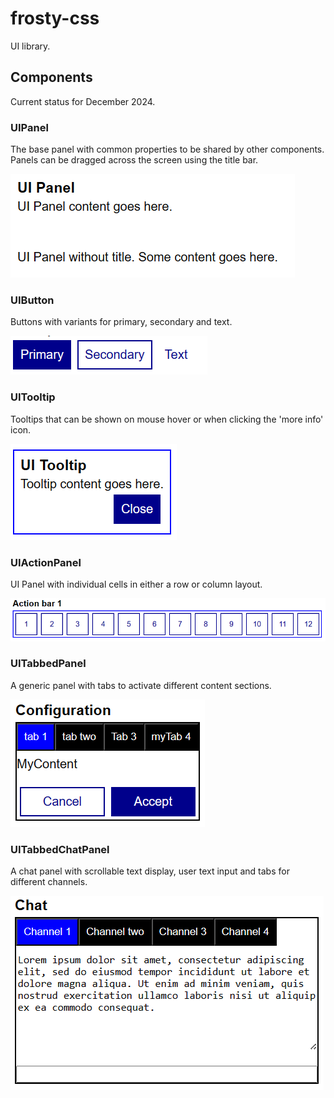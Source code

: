 # frosty-css
UI library.

## Components

Current status for December 2024.

### UIPanel 
The base panel with common properties to be shared by other components. Panels can be dragged across the screen using the title bar.

![Alt text](/assets/UIPanel.png?raw=true "UIPanel")

### UIButton 
Buttons with variants for primary, secondary and text.

![Alt text](/assets/UIButton.png?raw=true "UIButton")

### UITooltip 
Tooltips that can be shown on mouse hover or when clicking the 'more info' icon.

![Alt text](/assets/UITooltip.png?raw=true "UITooltip")

### UIActionPanel 
UI Panel with individual cells in either a row or column layout.

![Alt text](/assets/UIActionPanel.png?raw=true "UIActionPanel")

### UITabbedPanel 
A generic panel with tabs to activate different content sections.

![Alt text](/assets/UITabbedPanel.png?raw=true "UITabbedPanel")

### UITabbedChatPanel 
A chat panel with scrollable text display, user text input and tabs for different channels.

![Alt text](/assets/UITabbedChatPanel.png?raw=true "UITabbedChatPanel")
